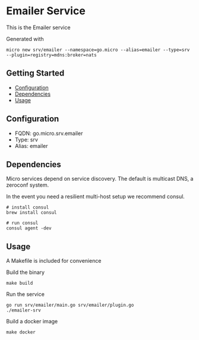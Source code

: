 # Emailer Service

This is the Emailer service

Generated with

```
micro new srv/emailer --namespace=go.micro --alias=emailer --type=srv --plugin=registry=mdns:broker=nats
```

## Getting Started

- [Configuration](#configuration)
- [Dependencies](#dependencies)
- [Usage](#usage)

## Configuration

- FQDN: go.micro.srv.emailer
- Type: srv
- Alias: emailer

## Dependencies

Micro services depend on service discovery. The default is multicast DNS, a zeroconf system.

In the event you need a resilient multi-host setup we recommend consul.

```
# install consul
brew install consul

# run consul
consul agent -dev
```

## Usage

A Makefile is included for convenience

Build the binary

```
make build
```

Run the service
```
go run srv/emailer/main.go srv/emailer/plugin.go
./emailer-srv
```

Build a docker image
```
make docker
```